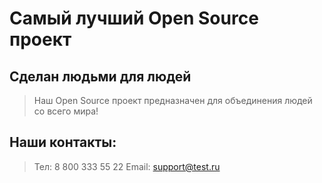 # Самый лучший Open Source проект

## Сделан людьми для людей

> Наш Open Source проект предназначен для объединения людей со всего мира!
## Наши контакты:
>Тел: 8 800 333 55 22
>Email: support@test.ru
